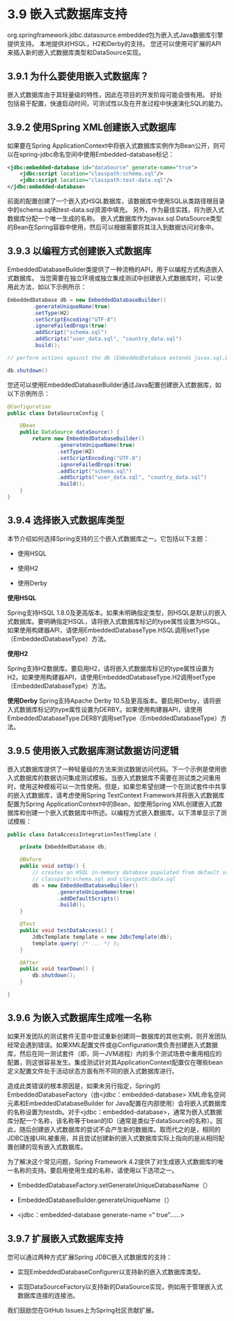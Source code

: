 # 3.9 嵌入式数据库支持

org.springframework.jdbc.datasource.embedded包为嵌入式Java数据库引擎提供支持。 本地提供对HSQL，H2和Derby的支持。 您还可以使用可扩展的API来插入新的嵌入式数据库类型和DataSource实现。

## 3.9.1 为什么要使用嵌入式数据库？

嵌入式数据库由于其轻量级的特性，因此在项目的开发阶段可能会很有用。 好处包括易于配置，快速启动时间，可测试性以及在开发过程中快速演化SQL的能力。

## 3.9.2 使用Spring XML创建嵌入式数据库

如果要在Spring ApplicationContext中将嵌入式数据库实例作为Bean公开，则可以在spring-jdbc命名空间中使用Embedded-database标记：

~~~xml
<jdbc:embedded-database id="dataSource" generate-name="true">
    <jdbc:script location="classpath:schema.sql"/>
    <jdbc:script location="classpath:test-data.sql"/>
</jdbc:embedded-database>
~~~

前面的配置创建了一个嵌入式HSQL数据库，该数据库中使用SQL从类路径根目录中的schema.sql和test-data.sql资源中填充。 另外，作为最佳实践，将为嵌入式数据库分配一个唯一生成的名称。 嵌入式数据库作为javax.sql.DataSource类型的Bean在Spring容器中使用，然后可以根据需要将其注入到数据访问对象中。

## 3.9.3 以编程方式创建嵌入式数据库

EmbeddedDatabaseBuilder类提供了一种流畅的API，用于以编程方式构造嵌入式数据库。 当您需要在独立环境或独立集成测试中创建嵌入式数据库时，可以使用此方法，如以下示例所示：

~~~java
EmbeddedDatabase db = new EmbeddedDatabaseBuilder()
        .generateUniqueName(true)
        .setType(H2)
        .setScriptEncoding("UTF-8")
        .ignoreFailedDrops(true)
        .addScript("schema.sql")
        .addScripts("user_data.sql", "country_data.sql")
        .build();

// perform actions against the db (EmbeddedDatabase extends javax.sql.DataSource)

db.shutdown()
~~~

您还可以使用EmbeddedDatabaseBuilder通过Java配置创建嵌入式数据库，如以下示例所示：

~~~java
@Configuration
public class DataSourceConfig {

    @Bean
    public DataSource dataSource() {
        return new EmbeddedDatabaseBuilder()
                .generateUniqueName(true)
                .setType(H2)
                .setScriptEncoding("UTF-8")
                .ignoreFailedDrops(true)
                .addScript("schema.sql")
                .addScripts("user_data.sql", "country_data.sql")
                .build();
    }
}
~~~

## 3.9.4 选择嵌入式数据库类型
本节介绍如何选择Spring支持的三个嵌入式数据库之一。它包括以下主题：

* 使用HSQL

* 使用H2

* 使用Derby

**使用HSQL**

Spring支持HSQL 1.8.0及更高版本。如果未明确指定类型，则HSQL是默认的嵌入式数据库。要明确指定HSQL，请将嵌入式数据库标记的type属性设置为HSQL。如果使用构建器API，请使用EmbeddedDatabaseType.HSQL调用setType（EmbeddedDatabaseType）方法。

**使用H2**

Spring支持H2数据库。要启用H2，请将嵌入式数据库标记的type属性设置为H2。如果使用构建器API，请使用EmbeddedDatabaseType.H2调用setType（EmbeddedDatabaseType）方法。

**使用Derby**
Spring支持Apache Derby 10.5及更高版本。要启用Derby，请将嵌入式数据库标记的type属性设置为DERBY。如果使用构建器API，请使用EmbeddedDatabaseType.DERBY调用setType（EmbeddedDatabaseType）方法。

## 3.9.5 使用嵌入式数据库测试数据访问逻辑

嵌入式数据库提供了一种轻量级的方法来测试数据访问代码。下一个示例是使用嵌入式数据库的数据访问集成测试模板。当嵌入式数据库不需要在测试类之间重用时，使用这种模板可以一次性使用。但是，如果您希望创建一个在测试套件中共享的嵌入式数据库，请考虑使用Spring TestContext Framework并将嵌入式数据库配置为Spring ApplicationContext中的Bean，如使用Spring XML创建嵌入式数据库和创建一个嵌入式数据库中所述。以编程方式嵌入数据库。以下清单显示了测试模板：

~~~java
public class DataAccessIntegrationTestTemplate {

    private EmbeddedDatabase db;

    @Before
    public void setUp() {
        // creates an HSQL in-memory database populated from default scripts
        // classpath:schema.sql and classpath:data.sql
        db = new EmbeddedDatabaseBuilder()
                .generateUniqueName(true)
                .addDefaultScripts()
                .build();
    }

    @Test
    public void testDataAccess() {
        JdbcTemplate template = new JdbcTemplate(db);
        template.query( /* ... */ );
    }

    @After
    public void tearDown() {
        db.shutdown();
    }

}
~~~

## 3.9.6 为嵌入式数据库生成唯一名称

如果开发团队的测试套件无意中尝试重新创建同一数据库的其他实例，则开发团队经常会遇到错误。如果XML配置文件或@Configuration类负责创建嵌入式数据库，然后在同一测试套件（即，同一JVM进程）内的多个测试场景中重用相应的配置，则这很容易发生。集成测试针对其ApplicationContext配置仅在哪些bean定义配置文件处于活动状态方面有所不同的嵌入式数据库进行。

造成此类错误的根本原因是，如果未另行指定，Spring的EmbeddedDatabaseFactory（由&lt;jdbc：embedded-database> XML命名空间元素和EmbeddedDatabaseBuilder for Java配置在内部使用）会将嵌入式数据库的名称设置为testdb。对于&lt;jdbc：embedded-database>，通常为嵌入式数据库分配一个名称，该名称等于bean的ID（通常是类似于dataSource的名称）。因此，随后创建嵌入式数据库的尝试不会产生新的数据库。取而代之的是，相同的JDBC连接URL被重用，并且尝试创建新的嵌入式数据库实际上指向的是从相同配置创建的现有嵌入式数据库。

为了解决这个常见问题，Spring Framework 4.2提供了对生成嵌入式数据库的唯一名称的支持。要启用使用生成的名称，请使用以下选项之一。

* EmbeddedDatabaseFactory.setGenerateUniqueDatabaseName（）

* EmbeddedDatabaseBuilder.generateUniqueName（）

* &lt;jdbc：embedded-database generate-name =“ true”……>

## 3.9.7 扩展嵌入式数据库支持

您可以通过两种方式扩展Spring JDBC嵌入式数据库的支持：

* 实现EmbeddedDatabaseConfigurer以支持新的嵌入式数据库类型。

* 实现DataSourceFactory以支持新的DataSource实现，例如用于管理嵌入式数据库连接的连接池。

我们鼓励您在GitHub Issues上为Spring社区贡献扩展。




